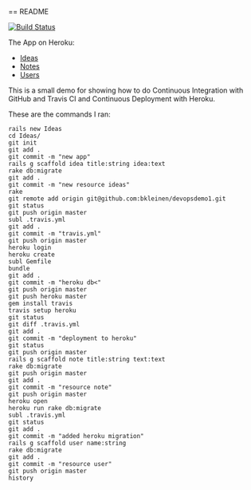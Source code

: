 == README

[![Build Status](https://travis-ci.org/bkleinen/devopsdemo1.png)](https://travis-ci.org/bkleinen/devopsdemo1)

The App on Heroku:

* [Ideas](http://immense-meadow-2688.herokuapp.com/ideas)
* [Notes](http://immense-meadow-2688.herokuapp.com/notes)
* [Users](http://immense-meadow-2688.herokuapp.com/users)


This is a small demo for showing how to do Continuous Integration
with GitHub and Travis CI and Continuous Deployment with Heroku.

These are the commands I ran:

    rails new Ideas
    cd Ideas/
    git init
    git add .
    git commit -m "new app"
    rails g scaffold idea title:string idea:text
    rake db:migrate
    git add .
    git commit -m "new resource ideas"
    rake
    git remote add origin git@github.com:bkleinen/devopsdemo1.git
    git status
    git push origin master
    subl .travis.yml
    git add .
    git commit -m "travis.yml"
    git push origin master
    heroku login
    heroku create
    subl Gemfile
    bundle
    git add .
    git commit -m "heroku db<"
    git push origin master
    git push heroku master
    gem install travis
    travis setup heroku
    git status
    git diff .travis.yml
    git add .
    git commit -m "deployment to heroku"
    git status
    git push origin master
    rails g scaffold note title:string text:text
    rake db:migrate
    git push origin master
    git add .
    git commit -m "resource note"
    git push origin master
    heroku open
    heroku run rake db:migrate
    subl .travis.yml
    git status
    git add .
    git commit -m "added heroku migration"
    rails g scaffold user name:string
    rake db:migrate
    git add .
    git commit -m "resource user"
    git push origin master
    history
